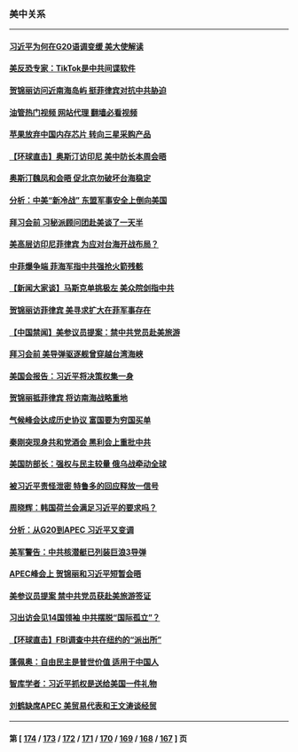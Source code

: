 ### 美中关系
---
#### [习近平为何在G20语调变缓 美大使解读](../../pages/nf1412576/n13871005.md?11230445) 
#### [美反恐专家：TikTok是中共间谍软件](../../pages/nf1412576/n13870989.md?11230445) 
#### [贺锦丽访问近南海岛屿 挺菲律宾对抗中共胁迫](../../pages/nf1412576/n13870859.md?11230445) 
#### [油管热门视频 网站代理 翻墙必看视频](http://138.2.39.72:81/youtube.html?epic-marker?11230445)
#### [苹果放弃中国内存芯片 转向三星采购产品](../../pages/nf1412576/n13870732.md?11230445) 
#### [【环球直击】奥斯汀访印尼 美中防长本周会晤](../../pages/nf1412576/n13870466.md?11230445) 
#### [奥斯汀魏凤和会晤 促北京勿破坏台海稳定](../../pages/nf1412576/n13870623.md?11230445) 
#### [分析：中美“新冷战” 东盟军事安全上倒向美国](../../pages/nf1412576/n13870403.md?11230445) 
#### [拜习会前 习秘派顾问团赴美谈了一天半](../../pages/nf1412576/n13870401.md?11230445) 
#### [美高层访印尼菲律宾 为应对台海开战布局？](../../pages/nf1412576/n13870434.md?11230445) 
#### [中菲爆争端 菲海军指中共强抢火箭残骸](../../pages/nf1412576/n13870342.md?11230445) 
#### [【新闻大家谈】马斯克单挑极左 美众院剑指中共](../../pages/nf1412576/n13870262.md?11230445) 
#### [贺锦丽访菲律宾 美寻求扩大在菲军事存在](../../pages/nf1412576/n13870191.md?11230445) 
#### [【中国禁闻】美参议员提案：禁中共党员赴美旅游](../../pages/nf1412576/n13870126.md?11230445) 
#### [拜习会前 美导弹驱逐舰曾穿越台湾海峡](../../pages/nf1412576/n13869825.md?11230445) 
#### [美国会报告：习近平将决策权集一身](../../pages/nf1412576/n13868227.md?11230445) 
#### [贺锦丽抵菲律宾 将访南海战略重地](../../pages/nf1412576/n13869708.md?11230445) 
#### [气候峰会达成历史协议 富国要为穷国买单](../../pages/nf1412576/n13869697.md?11230445) 
#### [秦刚突现身共和党酒会 黑利会上重批中共](../../pages/nf1412576/n13869661.md?11230445) 
#### [美国防部长：强权与民主较量 俄乌战牵动全球](../../pages/nf1412576/n13869590.md?11230445) 
#### [被习近平责怪泄密 特鲁多的回应释放一信号](../../pages/nf1412576/n13869336.md?11230445) 
#### [周晓辉：韩国荷兰会满足习近平的要求吗？](../../pages/nf1412576/n13869334.md?11230445) 
#### [分析：从G20到APEC 习近平又变调](../../pages/nf1412576/n13869256.md?11230445) 
#### [美军警告：中共核潜艇已列装巨浪3导弹](../../pages/nf1412576/n13869050.md?11230445) 
#### [APEC峰会上 贺锦丽和习近平短暂会晤](../../pages/nf1412576/n13868909.md?11230445) 
#### [美参议员提案 禁中共党员获赴美旅游签证](../../pages/nf1412576/n13868791.md?11230445) 
#### [习出访会见14国领袖 中共摆脱“国际孤立”？](../../pages/nf1412576/n13868467.md?11230445) 
#### [【环球直击】FBI调查中共在纽约的“派出所”](../../pages/nf1412576/n13868756.md?11230445) 
#### [蓬佩奥：自由民主是普世价值 适用于中国人](../../pages/nf1412576/n13868777.md?11230445) 
#### [智库学者：习近平抓权是送给美国一件礼物](../../pages/nf1412576/n13868755.md?11230445) 
#### [刘鹤缺席APEC 美贸易代表和王文涛谈经贸](../../pages/nf1412576/n13868724.md?11230445) 

---
#### 第 [ [174](./174.md?11230445) / [173](./173.md?11230445) / [172](./172.md?11230445) / [171](./171.md?11230445) / [170](./170.md?11230445) / [169](./169.md?11230445) / [168](./168.md?11230445) / [167](./167.md?11230445) ] 页
